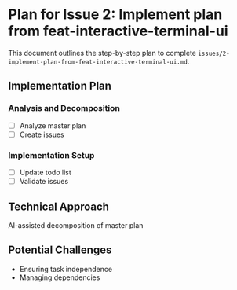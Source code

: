 # Plan for Issue 2: Implement plan from feat-interactive-terminal-ui

This document outlines the step-by-step plan to complete `issues/2-implement-plan-from-feat-interactive-terminal-ui.md`.

## Implementation Plan

### Analysis and Decomposition
- [ ] Analyze master plan
- [ ] Create issues

### Implementation Setup
- [ ] Update todo list
- [ ] Validate issues

## Technical Approach
AI-assisted decomposition of master plan

## Potential Challenges
- Ensuring task independence
- Managing dependencies